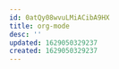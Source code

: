 ```yaml
---
id: 0atQy08wvuLMiACibA9HX
title: org-mode
desc: ''
updated: 1629050329237
created: 1629050329237
---
```


